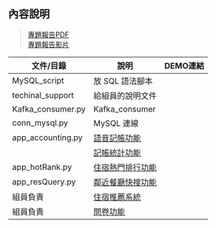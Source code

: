 ## 內容說明
>[專題報告PDF](https://drive.google.com/file/d/1s_heUSvBOCOATOk1jhYgx9wZ4gPZGVPd/view?usp=sharing)\
>[專題報告影片](https://www.youtube.com/watch?v=HGbugynby4s)

|文件/目錄|說明|DEMO連結|
| ---- | ---- | ---- |
|MySQL_script|放 SQL 語法腳本|
|techinal_support|給組員的說明文件|
|Kafka_consumer.py|Kafka_consumer|
|conn_mysql.py|MySQL 連線|
|app_accounting.py|[語音記帳功能](https://www.youtube.com/watch?v=KNepJwn5KK0)|
| |[記帳統計功能](https://www.youtube.com/watch?v=ARPDH0jUKFw)|
|app_hotRank.py|[住宿熱門排行功能](https://www.youtube.com/watch?v=M-a1tQIsDGE)|
|app_resQuery.py|[鄰近餐廳快搜功能](https://www.youtube.com/watch?v=ZdN4PaPC6II)|
|組員負責|[住宿推薦系統](https://www.youtube.com/watch?v=HGbugynby4s#t=34m31s)|
|組員負責|[問卷功能](https://www.youtube.com/watch?v=HGbugynby4s#t=30m00s)|
